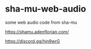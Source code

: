 # sha-mu-web-audio
some web audio code from sha-mu

https://shamu.adenflorian.com/

https://discord.gg/hjn9wrG
